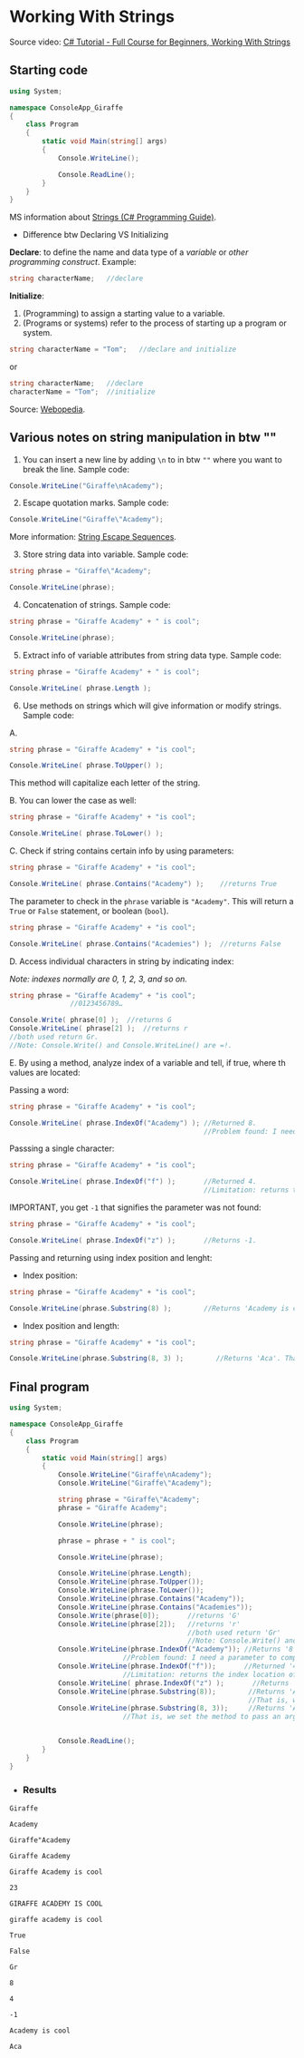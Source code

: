 # Working With Strings

Source video: [C# Tutorial - Full Course for Beginners, Working With Strings](https://youtu.be/GhQdlIFylQ8?t=2237)

## Starting code
```cs
using System;

namespace ConsoleApp_Giraffe
{
    class Program
    {
        static void Main(string[] args)
        {
            Console.WriteLine();

            Console.ReadLine();
        }
    }
}
```

MS information about [Strings (C# Programming Guide)](https://docs.microsoft.com/en-us/dotnet/csharp/programming-guide/strings/).

- Difference btw Declaring VS Initializing

**Declare**: to define the name and data type of a *variable* or *other programming construct*.
Example: 
```cs
string characterName;   //declare
```

**Initialize**: 
1. (Programming) to assign a starting value to a variable.
2. (Programs or systems) refer to the process of starting up a program or system.

```cs
string characterName = "Tom";   //declare and initialize
```
or
```cs
string characterName;   //declare
characterName = "Tom";  //initialize
```

Source: [Webopedia](https://www.webopedia.com/).

## Various notes on string manipulation in btw ""
1. You can insert a new line by adding `\n` to in btw `""` where you want to break the line.
Sample code:
```cs
Console.WriteLine("Giraffe\nAcademy");
```
2. Escape quotation marks. Sample code:
```cs
Console.WriteLine("Giraffe\"Academy");
```
More information: [String Escape Sequences]( https://docs.microsoft.com/en-us/dotnet/csharp/programming-guide/strings/#string-escape-sequences).

3. Store string data into variable. Sample code:
```cs
string phrase = "Giraffe\"Academy";

Console.WriteLine(phrase);
```
4. Concatenation of strings. Sample code:
```cs
string phrase = "Giraffe Academy" + " is cool";

Console.WriteLine(phrase);
```
5. Extract info of variable attributes from string data type. Sample code:
```cs
string phrase = "Giraffe Academy" + " is cool";

Console.WriteLine( phrase.Length );
```
6. Use methods on strings which will give information or modify strings. Sample code:

A. 
```cs
string phrase = "Giraffe Academy" + "is cool";

Console.WriteLine( phrase.ToUpper() );
```
This method will capitalize each letter of the string. 

B. You can lower the case as well:
```cs
string phrase = "Giraffe Academy" + "is cool";

Console.WriteLine( phrase.ToLower() );
```
C. Check if string contains certain info by using parameters:
```cs
string phrase = "Giraffe Academy" + "is cool";

Console.WriteLine( phrase.Contains("Academy") );    //returns True
```
The parameter to check in the `phrase` variable is `"Academy"`.
This will return a `True` or `False` statement, or boolean (`bool`).
```cs
string phrase = "Giraffe Academy" + "is cool";

Console.WriteLine( phrase.Contains("Academies") );  //returns False
```

D. Access individual characters in string by indicating index:

*Note: indexes normally are 0, 1, 2, 3, and so on.*
```cs
string phrase = "Giraffe Academy" + "is cool";
               //0123456789…

Console.Write( phrase[0] );  //returns G
Console.WriteLine( phrase[2] );  //returns r
//both used return Gr.
//Note: Console.Write() and Console.WriteLine() are =!.
```

E. By using a method, analyze index of a variable and tell, if true, where th values are located:

Passing a word:
```cs
string phrase = "Giraffe Academy" + "is cool";

Console.WriteLine( phrase.IndexOf("Academy") ); //Returned 8.
                                                //Problem found: I need a parameter to compare with the values of the variable.
```

Passsing a single character:
```cs
string phrase = "Giraffe Academy" + "is cool";

Console.WriteLine( phrase.IndexOf("f") );       //Returned 4.
                                                //Limitation: returns the index location of the 1st "f".
```

IMPORTANT, you get `-1` that signifies the parameter was not found:
```cs
string phrase = "Giraffe Academy" + "is cool";

Console.WriteLine( phrase.IndexOf("z") );       //Returns -1.
```

Passing and returning using index position and lenght:
- Index position:
```cs
string phrase = "Giraffe Academy" + "is cool";

Console.WriteLine(phrase.Substring(8) );        //Returns 'Academy is cool'. That is, we set the method to pass an argument that starts at index 8. 
```
- Index position and length:
```cs
string phrase = "Giraffe Academy" + "is cool";

Console.WriteLine(phrase.Substring(8, 3) );        //Returns 'Aca'. That is, we set the method to pass an argument that starts at index 8 and ends at index 10.
```


## Final program
```cs
using System;

namespace ConsoleApp_Giraffe
{
    class Program
    {
        static void Main(string[] args)
        {
            Console.WriteLine("Giraffe\nAcademy");
            Console.WriteLine("Giraffe\"Academy");

            string phrase = "Giraffe\"Academy";
            phrase = "Giraffe Academy";

            Console.WriteLine(phrase);

            phrase = phrase + " is cool";

            Console.WriteLine(phrase);

            Console.WriteLine(phrase.Length);
            Console.WriteLine(phrase.ToUpper());
            Console.WriteLine(phrase.ToLower());
            Console.WriteLine(phrase.Contains("Academy"));
            Console.WriteLine(phrase.Contains("Academies"));
            Console.Write(phrase[0]);       //returns 'G'
            Console.WriteLine(phrase[2]);   //returns 'r'
                                            //both used return 'Gr'
                                            //Note: Console.Write() and Console.WriteLine() are =!.
            Console.WriteLine(phrase.IndexOf("Academy")); //Returns '8'.
                            //Problem found: I need a parameter to compare with the values of the variable.
            Console.WriteLine(phrase.IndexOf("f"));       //Returned '4'
                            //Limitation: returns the index location of the 1st "f".
            Console.WriteLine( phrase.IndexOf("z") );       //Returns '-1' that signifies the parameter was not found.
            Console.WriteLine(phrase.Substring(8));        //Returns 'Academy is cool' 
                                                           //That is, we set the method to pass an argument that starts at index 8. 
            Console.WriteLine(phrase.Substring(8, 3));     //Returns 'Aca'
                            //That is, we set the method to pass an argument that starts at index 8 and ends at index 10.


            Console.ReadLine();
        }
    }
}
```

- ### Results

```
Giraffe

Academy

Giraffe"Academy

Giraffe Academy

Giraffe Academy is cool

23

GIRAFFE ACADEMY IS COOL

giraffe academy is cool

True

False

Gr

8

4

-1

Academy is cool

Aca
```